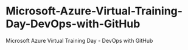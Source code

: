 # Microsoft-Azure-Virtual-Training-Day-DevOps-with-GitHub
Microsoft Azure Virtual Training Day - DevOps with GitHub
